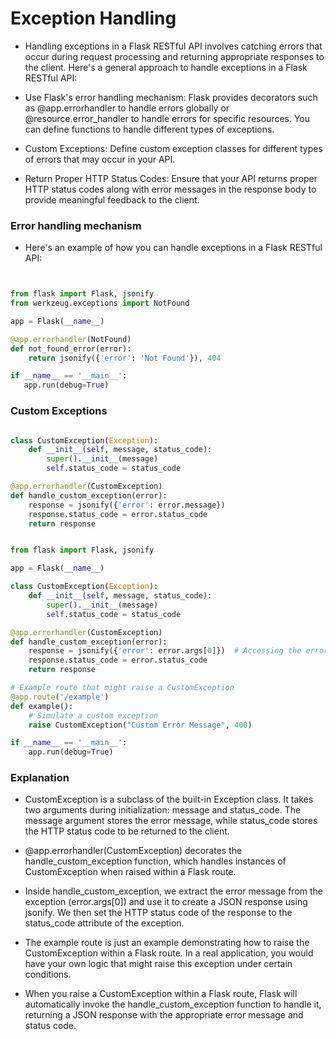 # Exception Handling
- Handling exceptions in a Flask RESTful API involves catching errors that occur during request processing and returning appropriate responses to the client. Here's a general approach to handle exceptions in a Flask RESTful API:

- Use Flask's error handling mechanism: Flask provides decorators such as @app.errorhandler to handle errors globally or @resource.error_handler to handle errors for specific resources. You can define functions to handle different types of exceptions.

- Custom Exceptions: Define custom exception classes for different types of errors that may occur in your API.

- Return Proper HTTP Status Codes: Ensure that your API returns proper HTTP status codes along with error messages in the response body to provide meaningful feedback to the client.

### Error handling mechanism
- Here's an example of how you can handle exceptions in a Flask RESTful API:

```python


from flask import Flask, jsonify
from werkzeug.exceptions import NotFound

app = Flask(__name__)

@app.errorhandler(NotFound)
def not_found_error(error):
    return jsonify({'error': 'Not Found'}), 404

if __name__ == '__main__':
   app.run(debug=True)

```
### Custom Exceptions 


```python

class CustomException(Exception):
    def __init__(self, message, status_code):
        super().__init__(message)
        self.status_code = status_code

@app.errorhandler(CustomException)
def handle_custom_exception(error):
    response = jsonify({'error': error.message})
    response.status_code = error.status_code
    return response



```
```python
from flask import Flask, jsonify

app = Flask(__name__)

class CustomException(Exception):
    def __init__(self, message, status_code):
        super().__init__(message)
        self.status_code = status_code

@app.errorhandler(CustomException)
def handle_custom_exception(error):
    response = jsonify({'error': error.args[0]})  # Accessing the error message
    response.status_code = error.status_code
    return response

# Example route that might raise a CustomException
@app.route('/example')
def example():
    # Simulate a custom exception
    raise CustomException("Custom Error Message", 400)

if __name__ == '__main__':
    app.run(debug=True)
```

### Explanation
- CustomException is a subclass of the built-in Exception class. It takes two arguments during initialization: message and status_code. The message argument stores the error message, while status_code stores the 
 HTTP status code to be returned to the client.

- @app.errorhandler(CustomException) decorates the handle_custom_exception function, which handles instances of CustomException when raised within a Flask route.

- Inside handle_custom_exception, we extract the error message from the exception (error.args[0]) and use it to create a JSON response using jsonify. We then set the HTTP status code of the response to the 
 status_code attribute of the exception.

- The example route is just an example demonstrating how to raise the CustomException within a Flask route. In a real application, you would have your own logic that might raise this exception under certain 
 conditions.

- When you raise a CustomException within a Flask route, Flask will automatically invoke the handle_custom_exception function to handle it, returning a JSON response with the appropriate error message and status 
 code.
